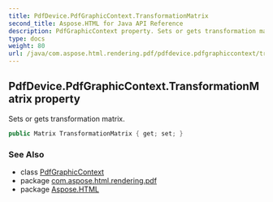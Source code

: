 ```yaml
---
title: PdfDevice.PdfGraphicContext.TransformationMatrix
second_title: Aspose.HTML for Java API Reference
description: PdfGraphicContext property. Sets or gets transformation matrix
type: docs
weight: 80
url: /java/com.aspose.html.rendering.pdf/pdfdevice.pdfgraphiccontext/transformationmatrix/
---
```

## PdfDevice.PdfGraphicContext.TransformationMatrix property

Sets or gets transformation matrix.

```java
public Matrix TransformationMatrix { get; set; }
```

### See Also

* class [PdfGraphicContext](../)
* package [com.aspose.html.rendering.pdf](../../pdfdevice.pdfgraphiccontext/)
* package [Aspose.HTML](../../../)
